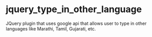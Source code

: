 jquery_type_in_other_language
=============================

JQuery plugin that uses google api that allows user to type in other languages like Marathi, Tamil, Gujarati, etc.
